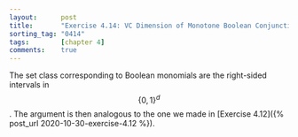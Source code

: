 ```yaml
---
layout:      post
title:       "Exercise 4.14: VC Dimension of Monotone Boolean Conjunctions"
sorting_tag: "0414"
tags:        [chapter 4]
comments:    true
---
```


The set class corresponding to Boolean monomials are the right-sided intervals
in $$\lbrace 0, 1 \rbrace^d$$. The argument is then analogous to the one we made
in [Exercise 4.12]({% post_url 2020-10-30-exercise-4.12 %}).
